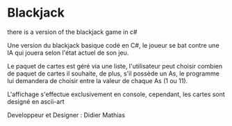 # Blackjack
there is a version of the blackjack game in c#

Une version du blackjack basique codé en C#, le joueur se bat contre une IA qui jouera selon l'état actuel de son jeu.

Le paquet de cartes est géré via une liste, l'utilisateur peut choisir combien de paquet de cartes il souhaite, de plus, s'il possède un As, le programme lui demandera de choisir entre la valeur de chaque As (1 ou 11).

L'affichage s'effectue exclusivement en console, cependant, les cartes sont designé en ascii-art

Developpeur et Designer : Didier Mathias
